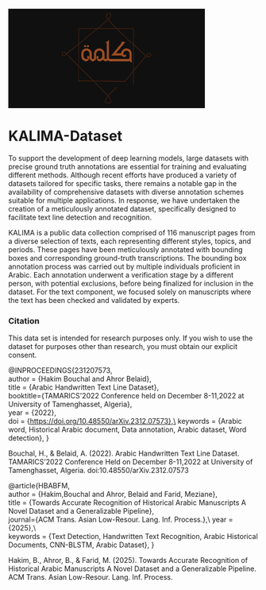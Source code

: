 [//]: ![KALIMA](/KALIMA_log.jpg)
<img src="/KALIMA_log.jpg" alt="Texte alternatif"  width="396"  height="200" align="top">


# KALIMA-Dataset

To support the development of deep learning models, large datasets with precise ground truth annotations are essential for training and evaluating different methods. Although recent efforts have produced a variety of datasets tailored for specific tasks, there remains a notable gap in the availability of comprehensive datasets with diverse annotation schemes suitable for multiple applications. In response, we have undertaken the creation of a meticulously annotated dataset, specifically designed to facilitate text line detection and recognition.

KALIMA is a public data collection comprised of 116 manuscript pages from a diverse selection of texts, each representing different styles, topics, and periods. These pages have been meticulously annotated with bounding boxes and corresponding ground-truth transcriptions. The bounding box annotation process was carried out by multiple individuals proficient in Arabic. Each annotation underwent a verification stage by a different person, with potential exclusions, before being finalized for inclusion in the dataset. For the text component, we focused solely on manuscripts where the text has been checked and validated by experts.


### Citation
This data set is intended for research purposes only. If you wish to use the dataset for purposes other than research, you must obtain our explicit consent.

@INPROCEEDINGS{231207573,  
    author = {Hakim Bouchal and Ahror Belaid},\
    title = {Arabic Handwritten Text Line Dataset},\
   booktitle={TAMARICS'2022 Conference held on December 8-11,2022 at University of Tamenghasset, Algeria},\
    year = {2022},\
    doi = {https://doi.org/10.48550/arXiv.2312.07573},\
   keywords = {Arabic word, Historical Arabic document, Data annotation, Arabic dataset, Word detection},
}

Bouchal, H., & Belaid, A. (2022). Arabic Handwritten Text Line Dataset. TAMARICS’2022 Conference Held on December 8-11,2022 at University of Tamenghasset, Algeria. doi:10.48550/arXiv.2312.07573

@article{HBABFM,\
    author = {Hakim,Bouchal and Ahror, Belaid and Farid, Meziane},\
    title = {Towards Accurate Recognition of Historical Arabic Manuscripts A Novel Dataset and a Generalizable Pipeline},\
   journal={ACM Trans. Asian Low-Resour. Lang. Inf. Process.},\ 
    year = {2025},\    
   keywords = {Text Detection, Handwritten Text Recognition, Arabic Historical Documents, CNN-BLSTM, Arabic Dataset},
}

Hakim, B., Ahror, B., & Farid, M. (2025). Towards Accurate Recognition of Historical Arabic Manuscripts A Novel Dataset and a Generalizable Pipeline. ACM Trans. Asian Low-Resour. Lang. Inf. Process.
